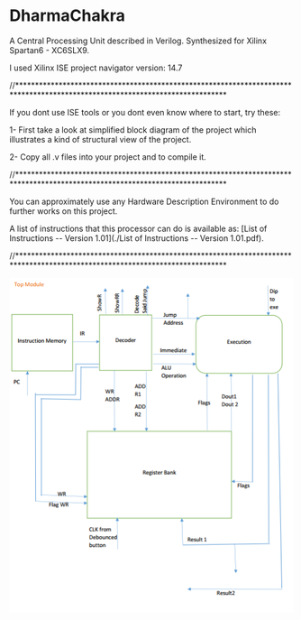 # DharmaChakra
 A Central Processing Unit described in Verilog. Synthesized for Xilinx Spartan6 - XC6SLX9.
 
 I used Xilinx ISE project navigator version: 14.7
 
 //*****************************************************************************************************************************
 
 If you dont use ISE tools or you dont even know where to start, try these:
 
 1- First take a look at simplified block diagram of the project which illustrates a kind of structural view of the project.
 
 2- Copy all .v files into your project and to compile it.
 
 
 //*****************************************************************************************************************************
 
 
 You can approximately use any Hardware Description Environment to do further works on this project.
 
 A list of instructions that this processor can do is available as: [List of Instructions -- Version 1.01](./List of Instructions -- Version 1.01.pdf).
 
 
 //*****************************************************************************************************************************
 
 ![Simplified Block Diagram](./Simplifed--BlcokDiagram.png)
 
 
 
 
